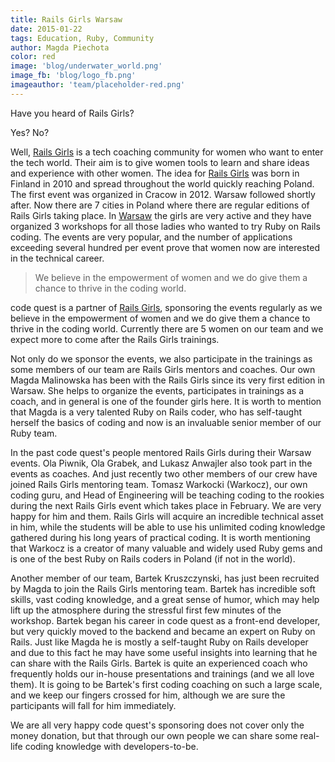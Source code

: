 ```yaml
---
title: Rails Girls Warsaw
date: 2015-01-22
tags: Education, Ruby, Community
author: Magda Piechota
color: red
image: 'blog/underwater_world.png'
image_fb: 'blog/logo_fb.png'
imageauthor: 'team/placeholder-red.png'
---
```


Have you heard of Rails Girls?

Yes? No?

Well, [Rails Girls](http://railsgirls.com/ "Rails Girls") is a tech coaching community for women who want to enter the tech world. Their aim is to give women tools to learn and share ideas and experience with other women.
The idea for [Rails Girls](http://railsgirls.com/ "Rails Girls") was born in Finland in 2010 and spread throughout the world quickly reaching Poland. The first event was organized in Cracow in 2012. Warsaw followed shortly after. Now there are 7 cities in Poland where there are regular editions of Rails Girls taking place. In [Warsaw](http://railsgirls.com/warsaw "Rails Girls Warsaw") the girls are very active and they have organized 3 workshops for all those ladies who wanted to try Ruby on Rails coding. The events are very popular, and the number of applications exceeding several hundred per event prove that women now are interested in the technical career.

> We believe in the empowerment of women and we do give them a chance to thrive in the coding world.

code quest is a partner of [Rails Girls](http://railsgirls.com/ "Rails Girls"), sponsoring the events regularly as we believe in the empowerment of women and we do give them a chance to thrive in the coding world. Currently there are 5 women on our team and we expect more to come after the Rails Girls trainings.

Not only do we sponsor the events, we also participate in the trainings as some members of our team are Rails Girls mentors and coaches.
Our own Magda Malinowska has been with the Rails Girls since its very first edition in Warsaw. She helps to organize the events, participates in trainings as a coach, and in general is one of the founder girls here. It is worth to mention that Magda is a very talented Ruby on Rails coder, who has self-taught herself the basics of coding and now is an invaluable senior member of our Ruby team.

In the past code quest's people mentored Rails Girls during their Warsaw events. Ola Piwnik, Ola Grabek, and Lukasz Anwajler also took part in the events as coaches. And just recently two other members of our crew have joined Rails Girls mentoring team. Tomasz Warkocki (Warkocz), our own coding guru, and Head of Engineering will be teaching coding to the rookies during the next Rails Girls event which takes place in February. We are very happy for him and them. Rails Girls will acquire an incredible technical asset in him, while the students will be able to use his unlimited coding knowledge gathered during his long years of practical coding. It is worth mentioning that Warkocz is a creator of many valuable and widely used Ruby gems and is one of the best Ruby on Rails coders in Poland (if not in the world).

Another member of our team, Bartek Kruszczynski, has just been recruited by Magda to join the Rails Girls mentoring team. Bartek has incredible soft skills, vast coding knowledge, and a great sense of humor, which may help lift up the atmosphere during the stressful first few minutes of the workshop. Bartek began his career in code quest as a front-end developer, but very quickly moved to the backend and became an expert on Ruby on Rails. Just like Magda he is mostly a self-taught Ruby on Rails developer and due to this fact he may have some useful insights into learning that he can share with the Rails Girls. Bartek is quite an experienced coach who frequently holds our in-house presentations and trainings (and we all love them). It is going to be Bartek's first coding coaching on such a large scale, and we keep our fingers crossed for him, although we are sure the participants will fall for him immediately.

We are all very happy code quest's sponsoring does not cover only the money donation, but that through our own people we can share some real-life coding knowledge with developers-to-be.
